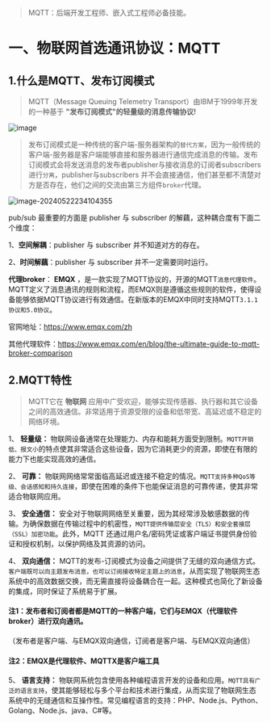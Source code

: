  > MQTT：后端开发工程师、嵌入式工程师必备技能。

# 一、物联网首选通讯协议：MQTT
## 1.什么是MQTT、发布订阅模式

> MQTT（Message Queuing Telemetry Transport）由IBM于1999年开发的一种基于 **"发布订阅模式"的轻量级的消息传输协议!**

![image](https://github.com/user-attachments/assets/adc17677-1750-4faf-92d1-97ff98613e49)


> 发布订阅模式是一种传统的客户端-服务器架构的`替代方案`，因为一般传统的客户端-服务器是客户端能够直接和服务器进行通信完成消息的传输。发布订阅模式会将发送消息的发布者publisher与接收消息的订阅者subscribers进行`分离`，publisher与subscribers 并不会直接通信，他们甚至都不清楚对方是否存在，他们之间的交流由第三方组件`broker`代理。


![image-20240522234104355](https://github.com/user-attachments/assets/f1a77e0b-7ae3-4bde-b4d7-53259d6d0021)

pub/sub 最重要的方面是 publisher 与 subscriber 的解藕，这种耦合度有下面二个维度：

1、**空间解耦**：publisher 与 subscriber 并不知道对方的存在。

2、**时间解藕**：publisher 与 subscriber 并不一定需要同时运行。



**代理broker**： **EMQX** ，是一款实现了MQTT协议的，开源的MQTT`消息代理软件`。MQTT定义了消息通讯的规则和流程，而EMQX则是遵循这些规则的软件，使得设备能够依据MQTT协议进行有效通信。在新版本的EMQX中同时支持MQTT`3.1.1协议和5.0协议`。

官网地址：https://www.emqx.com/zh

其他代理软件：https://www.emqx.com/en/blog/the-ultimate-guide-to-mqtt-broker-comparison

## 2.MQTT特性

> MQTT它在 **物联网** 应用中广受欢迎，能够实现传感器、执行器和其它设备之间的高效通信。非常适用于资源受限的设备和低带宽、高延迟或不稳定的网络环境。

1、 **轻量级：** 物联网设备通常在处理能力、内存和能耗方面受到限制。`MQTT开销低、报文小`的特点使其非常适合这些设备，因为它消耗更少的资源，即使在有限的能力下也能实现高效的通信。

2、 **可靠：** 物联网网络常常面临高延迟或连接不稳定的情况。`MQTT支持多种QoS等级、会话感知和持久连接`，即使在困难的条件下也能保证消息的可靠传递，使其非常适合物联网应用。

3、 **安全通信：** 安全对于物联网网络至关重要，因为其经常涉及敏感数据的传输。为确保数据在传输过程中的机密性，`MQTT提供传输层安全（TLS）和安全套接层（SSL）加密功能`。此外，MQTT 还通过用户名/密码凭证或客户端证书提供身份验证和授权机制，以保护网络及其资源的访问。

4、 **双向通信：** MQTT的发布-订阅模式为设备之间提供了无缝的双向通信方式。`客户端既可以向主题发布消息，也可以订阅接收特定主题上的消息`，从而实现了物联网生态系统中的高效数据交换，而无需直接将设备耦合在一起。这种模式也简化了新设备的集成，同时保证了系统易于扩展。

#### 注1：发布者和订阅者都是MQTT的一种客户端，它们与EMQX（代理软件broker）进行双向通讯。
（发布者是客户端、与EMQX双向通信，订阅者是客户端、与EMQX双向通信）
#### 注2：EMQX是代理软件、MQTTX是客户端工具

5、 **语言支持：** 物联网系统包含使用各种编程语言开发的设备和应用。`MQTT具有广泛的语言支持`，使其能够轻松与多个平台和技术进行集成，从而实现了物联网生态系统中的无缝通信和互操作性。常见编程语言的支持：PHP、Node.js、Python、Golang、Node.js、java、C#等。

